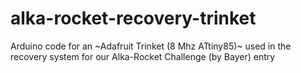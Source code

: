 # alka-rocket-recovery-trinket
Arduino code for an ~Adafruit Trinket (8 Mhz ATtiny85)~ used in the recovery system for our Alka-Rocket Challenge (by Bayer) entry
